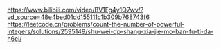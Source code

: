 https://www.bilibili.com/video/BV1Fg4y1Q7wv/?vd_source=48e4bed01dd155111c1b309b768743f6
https://leetcode.cn/problems/count-the-number-of-powerful-integers/solutions/2595149/shu-wei-dp-shang-xia-jie-mo-ban-fu-ti-da-h6ci/
